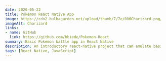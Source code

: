 ```yaml
---
date: 2020-05-22
title: Pokemon React Native App
image: https://cdn2.bulbagarden.net/upload/thumb/7/7e/006Charizard.png/1200px-006Charizard.png
imageAlt: Charizard
links:
- name: GitHub
  link: https://github.com/hbiede/Pokemon-React
summary: Basic Pokemon battle app in React Native
description: An introductory react-native project that can emulate basic Pokemon battles, including a basic version of the Pokemon type system.
tags: [React Native, JavaScript]
---
```

